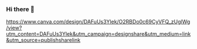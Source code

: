 ### Hi there 👋

<!--
**Egonef/Egonef** is a ✨ _special_ ✨ repository because its `README.md` (this file) appears on your GitHub profile.

Here are some ideas to get you started:

- 🔭 I’m currently working on ...
- 🌱 I’m currently learning ...
- 👯 I’m looking to collaborate on ...
- 🤔 I’m looking for help with ...
- 💬 Ask me about ...
- 📫 How to reach me: ...
- 😄 Pronouns: ...
- ⚡ Fun fact: ...
-->

https://www.canva.com/design/DAFuUs3Ylek/O2RBDo0c69CyVFQ_zUglWg/view?utm_content=DAFuUs3Ylek&utm_campaign=designshare&utm_medium=link&utm_source=publishsharelink
